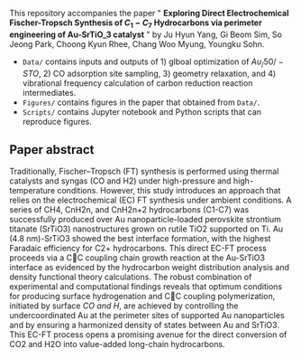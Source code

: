This repository accompanies the paper " **Exploring Direct Electrochemical Fischer-Tropsch Synthesis of $C_1-C_7$ Hydrocarbons via perimeter engineering of Au-SrTiO_3 catalyst** " 
by Ju Hyun Yang, Gi Beom Sim, So Jeong Park, Choong Kyun Rhee, Chang Woo Myung, Youngku Sohn.
* ```Data/``` contains inputs and outputs of 1) glboal optimization of $Au_/50/-STO$, 2) CO adsorption site sampling, 3) geometry relaxation, and 4) vibrational frequency calculation of carbon reduction reaction intermediates.
* ```Figures/``` contains figures in the paper that obtained from ```Data/```.
* ```Scripts/``` contains Jupyter notebook and Python scripts that can reproduce figures.


## Paper abstract
Traditionally, Fischer–Tropsch (FT) synthesis is performed using thermal catalysts and syngas (CO and H2) under high-pressure and high-temperature conditions. However, this study introduces an approach that relies on the electrochemical (EC) FT synthesis under ambient conditions. A series of CH4, CnH2n, and CnH2n+2 hydrocarbons (C1-C7) was successfully produced over Au nanoparticle-loaded perovskite strontium titanate (SrTiO3) nanostructures grown on rutile TiO2 supported on Ti. Au (4.8 nm)-SrTiO3 showed the best interface formation, with the highest Faradaic efficiency for C2+ hydrocarbons. This direct EC-FT process proceeds via a CC coupling chain growth reaction at the Au-SrTiO3 interface as evidenced by the hydrocarbon weight distribution analysis and density functional theory calculations. The robust combination of experimental and computational findings reveals that optimum conditions for producing surface hydrogenation and CC coupling polymerization, initiated by surface *CO and H*, are achieved by controlling the undercoordinated Au at the perimeter sites of supported Au nanoparticles and by ensuring a harmonized density of states between Au and SrTiO3. This EC-FT process opens a promising avenue for the direct conversion of CO2 and H2O into value-added long-chain hydrocarbons.

